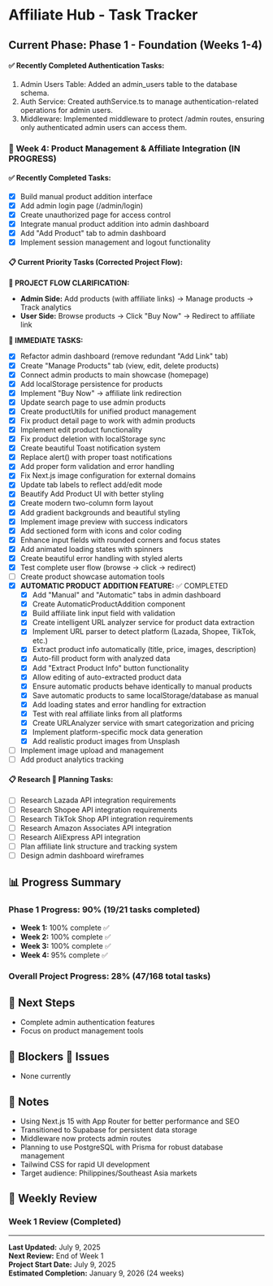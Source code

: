 # Affiliate Hub - Task Tracker

## Current Phase: Phase 1 - Foundation (Weeks 1-4)

#### ✅ Recently Completed Authentication Tasks:
1. Admin Users Table: Added an admin_users table to the database schema.
2. Auth Service: Created authService.ts to manage authentication-related operations for admin users.
3. Middleware: Implemented middleware to protect /admin routes, ensuring only authenticated admin users can access them.

### 🚧 Week 4: Product Management & Affiliate Integration (IN PROGRESS)

#### ✅ Recently Completed Tasks:
- [x] Build manual product addition interface
- [x] Add admin login page (/admin/login)
- [x] Create unauthorized page for access control
- [x] Integrate manual product addition into admin dashboard
- [x] Add "Add Product" tab to admin dashboard
- [x] Implement session management and logout functionality

#### 📋 Current Priority Tasks (Corrected Project Flow):

**📝 PROJECT FLOW CLARIFICATION:**
- **Admin Side:** Add products (with affiliate links) → Manage products → Track analytics
- **User Side:** Browse products → Click "Buy Now" → Redirect to affiliate link

**📝 IMMEDIATE TASKS:**
- [x] Refactor admin dashboard (remove redundant "Add Link" tab)
- [x] Create "Manage Products" tab (view, edit, delete products)
- [x] Connect admin products to main showcase (homepage)
- [x] Add localStorage persistence for products
- [x] Implement "Buy Now" → affiliate link redirection
- [x] Update search page to use admin products
- [x] Create productUtils for unified product management
- [x] Fix product detail page to work with admin products
- [x] Implement edit product functionality
- [x] Fix product deletion with localStorage sync
- [x] Create beautiful Toast notification system
- [x] Replace alert() with proper toast notifications
- [x] Add proper form validation and error handling
- [x] Fix Next.js image configuration for external domains
- [x] Update tab labels to reflect add/edit mode
- [x] Beautify Add Product UI with better styling
- [x] Create modern two-column form layout
- [x] Add gradient backgrounds and beautiful styling
- [x] Implement image preview with success indicators
- [x] Add sectioned form with icons and color coding
- [x] Enhance input fields with rounded corners and focus states
- [x] Add animated loading states with spinners
- [x] Create beautiful error handling with styled alerts
- [x] Test complete user flow (browse → click → redirect)
- [ ] Create product showcase automation tools
- [x] **AUTOMATIC PRODUCT ADDITION FEATURE:** ✅ COMPLETED
  - [x] Add "Manual" and "Automatic" tabs in admin dashboard
  - [x] Create AutomaticProductAddition component
  - [x] Build affiliate link input field with validation
  - [x] Create intelligent URL analyzer service for product data extraction
  - [x] Implement URL parser to detect platform (Lazada, Shopee, TikTok, etc.)
  - [x] Extract product info automatically (title, price, images, description)
  - [x] Auto-fill product form with analyzed data
  - [x] Add "Extract Product Info" button functionality
  - [x] Allow editing of auto-extracted product data
  - [x] Ensure automatic products behave identically to manual products
  - [x] Save automatic products to same localStorage/database as manual
  - [x] Add loading states and error handling for extraction
  - [x] Test with real affiliate links from all platforms
  - [x] Create URLAnalyzer service with smart categorization and pricing
  - [x] Implement platform-specific mock data generation
  - [x] Add realistic product images from Unsplash
- [ ] Implement image upload and management
- [ ] Add product analytics tracking

#### 📋 Research  Planning Tasks:
- [ ] Research Lazada API integration requirements
- [ ] Research Shopee API integration requirements
- [ ] Research TikTok Shop API integration requirements
- [ ] Research Amazon Associates API integration
- [ ] Research AliExpress API integration
- [ ] Plan affiliate link structure and tracking system
- [ ] Design admin dashboard wireframes

## 📊 Progress Summary

### Phase 1 Progress: 90% (19/21 tasks completed)
- **Week 1:** 100% complete ✅
- **Week 2:** 100% complete ✅
- **Week 3:** 100% complete ✅
- **Week 4:** 95% complete ✅

### Overall Project Progress: 28% (47/168 total tasks)

## 🎯 Next Steps

- Complete admin authentication features
- Focus on product management tools

## 🚨 Blockers  Issues

- None currently

## 📝 Notes

- Using Next.js 15 with App Router for better performance and SEO
- Transitioned to Supabase for persistent data storage
- Middleware now protects admin routes
- Planning to use PostgreSQL with Prisma for robust database management
- Tailwind CSS for rapid UI development
- Target audience: Philippines/Southeast Asia markets

## 🔄 Weekly Review

### Week 1 Review (Completed)

---

**Last Updated:** July 9, 2025  
**Next Review:** End of Week 1  
**Project Start Date:** July 9, 2025  
**Estimated Completion:** January 9, 2026 (24 weeks)
